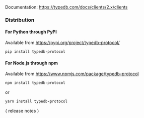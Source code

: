 Documentation: https://typedb.com/docs/clients/2.x/clients

### Distribution

#### For Python through PyPI

Available from https://pypi.org/project/typedb-protocol/

```sh
pip install typedb-protocol
```

#### For Node.js through npm

Available from https://www.npmjs.com/package/typedb-protocol

```sh
npm install typedb-protocol
```
or
```sh
yarn install typedb-protocol
```

{ release notes }
